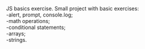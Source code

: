 JS basics exercise. Small project with basic exercises: <br />
-alert, prompt, console.log;<br />
-math operations;<br />
-conditional statements;<br />
-arrays;<br />
-strings.
